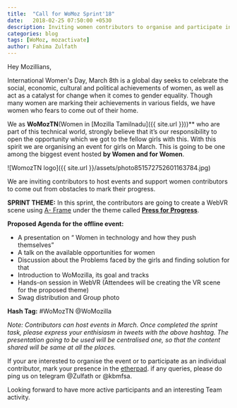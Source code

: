 ```yaml
---
title:  "Call for WoMoz Sprint'18"
date:   2018-02-25 07:50:00 +0530
description: Inviting women contributors to organise and participate in WoMoz Sprint
categories: blog
tags: [WoMoz, mozactivate]
author: Fahima Zulfath
---
```


Hey Mozillians,

 International Women's Day, March 8th is a global day seeks to celebrate the social, economic, cultural and political achievements of women, as well as act as a catalyst for change when it comes to gender equality. Though many women are marking their achievements in various fields, we have women who fears to come out of their home.

 We as **WoMozTN**(Women in [Mozilla Tamilnadu]({{ site.url }}))** who are part of this technical world, strongly believe that it’s our responsibility to open the opportunity which we got to the fellow girls with this. With this spirit we are organising an event for girls on March. This is going to be one among the biggest event hosted **by Women and for Women**.

![WomozTN logo]({{ site.url }}/assets/photo851572752601163784.jpg)

We are inviting contributors to host events and support women contributors to come out from obstacles to mark their progress.
 
**SPRINT THEME:**
 In this sprint, the contributors are going to create a WebVR scene using [A- Frame](https://aframe.io/) under the theme called **[Press for Progress](https://www.google.co.in/url?sa=t&rct=j&q=&esrc=s&source=web&cd=1&cad=rja&uact=8&ved=0ahUKEwjxl72kqMHZAhWMNI8KHQkjB-kQFggoMAA&url=https%3A%2F%2Fwww.internationalwomensday.com%2FTheme&usg=AOvVaw2SFPxD9OaxppcCSwciZmel)**.

**Proposed Agenda for the offline event:**

- A presentation on “ Women in technology and how they push themselves”
- A talk on the available opportunities for women
- Discussion about the Problems faced by the girls and finding solution for that
- Introduction to WoMozilla, its goal and tracks
- Hands-on session in WebVR (Attendees will be creating the VR scene for the proposed theme)
- Swag distribution and Group photo

**Hash Tag:** #WoMozTN @WoMozilla

*Note: Contributors can host events in March. Once completed the sprint task, please express your enthisiasm in tweets with the above hashtag.
The presentation going to be used will be centralised one, so that the content shared will be same at all the places.*

If your are interested to organise the event or to participate as an individual contributor, mark your presence in the [etherpad](https://public.etherpad-mozilla.org/p/WoMozTN_Sprint_2018). if any queries, please do ping us on telegram @Zulfath or @kbmfsa. 

Looking forward to have more active participants and an interesting Team activity.

    
